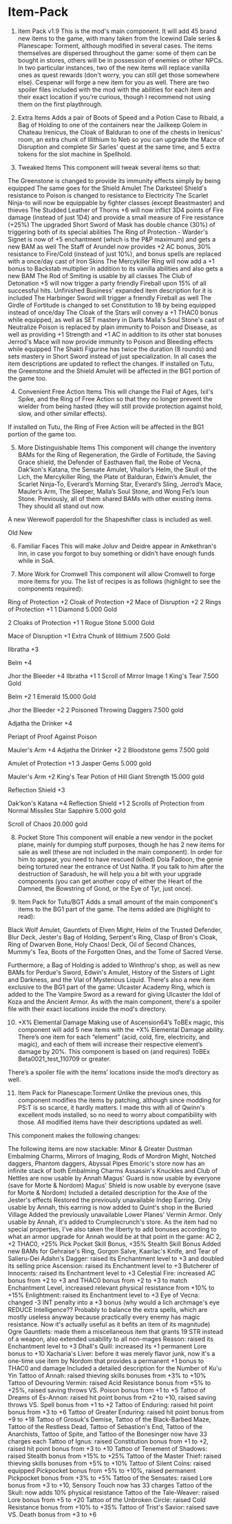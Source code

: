 # Item-Pack

1. Item Pack v1.9
This is the mod's main component. It will add 45 brand new items to the game, with many taken from the Icewind Dale series & Planescape: Torment, although modified in several cases. The items themselves are dispersed throughout the game: some of them can be bought in stores, others will be in possession of enemies or other NPCs. In two particular instances, two of the new items will replace vanilla ones as quest rewards (don't worry, you can still get those somewhere else).
Cespenar will forge a new item for you as well.
There are two spoiler files included with the mod with the abilities for each item and their exact location if you're curious, though I recommend not using them on the first playthrough.

2. Extra Items
Adds a pair of Boots of Speed and a Potion Case to Ribald, a Bag of Holding to one of the containers near the Jailkeep Golem in Chateau Irenicus, the Cloak of Balduran to one of the chests in Irenicus' room, an extra chunk of Illithium to Neb so you can upgrade the Mace of Disruption and complete Sir Sarles' quest at the same time, and 5 extra tokens for the slot machine in Spellhold.

3. Tweaked Items
This component will tweak several items so that:

The Greenstone is changed to provide its immunity effects simply by being equipped
The same goes for the Shield Amulet
The Darksteel Shield's resistance to Poison is changed to resistance to Electricity
The Scarlet Ninja-to will now be equippable by fighter classes (except Beastmaster) and thieves
The Studded Leather of Thorns +6 will now inflict 3D4 points of Fire damage (instead of just 1D4) and provide a small measure of Fire resistance (+25%)
The upgraded Short Sword of Mask has double chance (30%) of triggering both of its special abilities
The Ring of Protection - Warder's Signet is now of +5 enchantment (which is the P&P maximum) and gets a new BAM as well
The Staff of Arundel now provides +2 AC bonus, 30% resistance to Fire/Cold (instead of just 10%), and bonus spells are replaced with a once/day cast of Iron Skins
The Mercykiller Ring will now add a +1 bonus to Backstab multiplier in addition to its vanilla abilities and also gets a new BAM
The Rod of Smiting is usable by all classes
The Club of Detonation +5 will now trigger a party friendly Fireball upon 15% of all successful hits. Unfinished Business' expanded item description for it is included
The Harbinger Sword will trigger a friendly Fireball as well
The Girdle of Fortitude is changed to set Constitution to 18 by being equipped instead of once/day
The Cloak of the Stars will convey a +1 THAC0 bonus while equipped, as well as SET mastery in Darts
Malla's Soul Stone's cast of Neutralize Poison is replaced by plain immunity to Poison and Disease, as well as providing +1 Strength and +1 AC in addition to its other stat bonuses
Jerrod's Mace will now provide immunity to Poison and Bleeding effects while equipped
The Shakti Figurine has twice the duration (8 rounds) and sets mastery in Short Sword instead of just specialization.
In all cases the item descriptions are updated to reflect the changes.
If installed on Tutu, the Greenstone and the Shield Amulet will be affected in the BG1 portion of the game too.

4. Convenient Free Action Items
This will change the Flail of Ages, Ixil's Spike, and the Ring of Free Action so that they no longer prevent the wielder from being hasted (they will still provide protection against hold, slow, and other similar effects).

If installed on Tutu, the Ring of Free Action will be affected in the BG1 portion of the game too.

5. More Distinguishable Items
This component will change the inventory BAMs for the Ring of Regeneration, the Girdle of Fortitude, the Saving Grace shield, the Defender of Easthaven flail, the Robe of Vecna, Dak'kon's Katana, the Sensate Amulet, Vhailor’s Helm, the Skull of the Lich, the Mercykiller Ring, the Plate of Balduran, Edwin’s Amulet, the Scarlet Ninja-To, Everard’s Morning Star, Everard’s Sling, Jerrod’s Mace, Mauler’s Arm, The Sleeper, Malla’s Soul Stone, and Wong Fei’s Ioun Stone. Previously, all of them shared BAMs with other existing items. They should all stand out now.

A new Werewolf paperdoll for the Shapeshifter class is included as well.

Old New

6. Familiar Faces
This will make Joluv and Deidre appear in Amkethran's Inn, in case you forgot to buy something or didn't have enough funds while in SoA.

7. More Work for Cromwell
This component will allow Cromwell to forge more items for you. The list of recipes is as follows (highlight to see the components required):


Ring of Protection +2
Cloak of Protection +2
Mace of Disruption +2
2 Rings of Protection +1
1 Diamond
5.000 Gold

2 Cloaks of Protection +1
1 Rogue Stone
5.000 Gold

Mace of Disruption +1
Extra Chunk of Illithium
7.500 Gold


Ilbratha +3

Belm +4

Jhor the Bleeder +4
Ilbratha +1
1 Scroll of Mirror Image
1 King's Tear
7.500 Gold

Belm +2
1 Emerald
15.000 Gold

Jhor the Bleeder +2
2 Poisoned Throwing Daggers
7.500 gold


Adjatha the Drinker +4

Periapt of Proof Against Poison

Mauler's Arm +4
Adjatha the Drinker +2
2 Bloodstone gems
7.500 gold

Amulet of Protection +1
3 Jasper Gems
5.000 gold

Mauler's Arm +2
King's Tear
Potion of Hill Giant Strength
15.000 gold


Reflection Shield +3

Dak'kon's Katana +4
Reflection Shield +1
2 Scrolls of Protection from Normal Missiles
Star Sapphire
5.000 gold

Scroll of Chaos
20.000 gold

8. Pocket Store
This component will enable a new vendor in the pocket plane, mainly for dumping stuff purposes, though he has 2 new items for sale as well (these are not included in the main component). In order for him to appear, you need to have rescued (killed) Dola Fadoon, the genie being tortured near the entrance of Ust Natha. If you talk to him after the destruction of Saradush, he will help you a bit with your upgrade components (you can get another copy of either the Heart of the Damned, the Bowstring of Gond, or the Eye of Tyr, just once).

9. Item Pack for Tutu/BGT
Adds a small amount of the main component's items to the BG1 part of the game. The items added are (highlight to read):

Black Wolf Amulet, Gauntlets of Elven Might, Helm of the Trusted Defender, Blur Deck, Jester's Bag of Holding, Serpent's Ring, Clasp of Bron's Cloak, Ring of Dwarven Bone, Holy Chaos! Deck, Oil of Second Chances, Mummy's Tea, Boots of the Forgotten Ones, and the Tome of Sacred Verse.

Furthermore, a Bag of Holding is added to Winthrop's shop, as well as new BAMs for Perdue's Sword, Edwin's Amulet, History of the Sisters of Light and Darkness, and the Vial of Mysterious Liquid. There's also a new item exclusive to the BG1 part of the game: Ulcaster Academy Ring, which is added to the The Vampire Sword as a reward for giving Ulcaster the Idol of Koza and the Ancient Armor.
As with the main component, there's a spoiler file with their exact locations inside the mod's directory.

10. +X% Elemental Damage
Making use of Ascension64’s ToBEx magic, this component will add 5 new items with the +X% Elemental Damage ability. There’s one item for each “element” (acid, cold, fire, electricity, and magic), and each of them will increase their respective element’s damage by 20%. This component is based on (and requires) ToBEx Beta0021_test_110709 or greater.

There’s a spoiler file with the items’ locations inside the mod’s directory as well.

11. Item Pack for Planescape:Torment
Unlike the previous ones, this component modifies the items by patching, although since modding for PS:T is so scarce, it hardly matters. I made this with all of Qwinn's excellent mods installed, so no need to worry about compatibility with those. All modified items have their descriptions updated as well.

This component makes the following changes:

The following items are now stackable: Minor & Greater Dustman Embalming Charms, Mirrors of Imaging, Rods of Mordron Might, Notched daggers, Phantom daggers, Abyssal Pipes
Emoric's store now has an infinite stack of both Embalming Charms
Assassin's Knuckles and Club of Nettles are now usable by Annah
Magus' Guard is now usable by everyone (save for Morte & Nordom)
Magus' Shield is now usable by everyone (save for Morte & Nordom)
Included a detailed description for the Axe of the Jester's effects
Restored the previously unavailable Indep Earring. Only usable by Annah, this earring is now added to Quint's shop in the Buried Village
Added the previously unavailable Lower Planes' Vermin Armor. Only usable by Annah, it's added to Crumplecrunch's store. As the item had no special properties, I've also taken the liberty to add bonuses according to what an armor upgrade for Annah would be at that point in the game: AC 2, +2 THAC0, +25% Pick Pocket Skill Bonus, +35% Stealth Skill Bonus
Added new BAMs for Gehraise's Ring, Gorgon Salve, Kaarlac's Knife, and Tear of Salieru-Dei
Adahn's Dagger: raised its Enchantment level to +3 and doubled its selling price
Ascension: raised its Enchantment level to +3
Butcherer of Innocents: raised its Enchantment level to +3
Celestial Fire: increased AC bonus from +2 to +3 and THAC0 bonus from +2 to +3 to match Enchantment Level, increased relevant physical resistance from +10% to +15%
Enlightment: raised its Enchantment level to +3
Eye of Vecna: changed -3 INT penalty into a +3 bonus (why would a lich archmage's eye REDUCE Intelligence?? Probably to balance the extra spells, which are mostly useless anyway because practically every enemy has magic resistance. Now it's actually useful as it befits an item of its magnitude)
Ogre Gauntlets: made them a miscellaneous item that grants 19 STR instead of a weapon, also extended usability to all non-mages
Reason: raised its Enchantment level to +3
Dhall's Quill: increased its +1 permanent Lore bonus to +10
Xacharia's Liver: before it was merely flavor junk, now it's a one-time use item by Nordom that provides a permanent +1 bonus to THAC0 and damage
Included a detailed description for the Number of Ku'u Yin
Tattoo of Annah: raised thieving skills bonuses from +3% to +10%
Tattoo of Devouring Vermin: raised Acid Resistance bonus from +5% to +25%, raised saving throws VS. Poison bonus from +1 to +5
Tattoo of Dreams of Es-Annon: raised hit point bonus from +2 to +10, raised saving throws VS. Spell bonus from +1 to +2
Tattoo of Enduring: raised hit point bonus from +3 to +6
Tattoo of Greater Enduring: raised hit point bonus from +9 to +18
Tattoo of Grosuk's Demise, Tattoo of the Black-Barbed Maze, Tattoo of the Restless Dead, Tattoo of Sebastion's End, Tattoo of the Anarchists, Tattoo of Spite, and Tattoo of the Bonesinger now have 33 charges each
Tattoo of Ignus: raised Constitution bonus from +1 to +2, raised hit point bonus from +3 to +10
Tattoo of Tenement of Shadows: raised Stealth bonus from +15% to +25%
Tattoo of the Master Thief: raised thieving skills bonuses from +5% to +10%
Tattoo of Silent Coins: raised equipped Pickpocket bonus from +5% to +10%, raised permanent Pickpocket bonus from +3% to +5%
Tattoo of the Sensates: raised Lore bonus from +3 to +10, Sensory Touch now has 33 charges
Tattoo of the Skull: now adds 10% physical resistance
Tattoo of the Tale-Weaver: raised Lore bonus from +5 to +20
Tattoo of the Unbroken Circle: raised Cold Resistance bonus from +10% to +35%
Tattoo of Trist's Savior: raised save VS. Death bonus from +3 to +6

